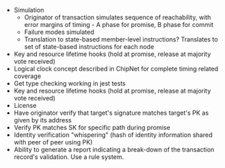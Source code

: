 * Simulation
  * Originator of transaction simulates sequence of reachability, with error margins of timing - A phase for promise, B phase for commit
  * Failure modes simulated
  * Translation to state-based member-level instructions?
Translates to set of state-based instructions for each node
* Key and resource lifetime hooks (hold at promise, release at majority vote received)
* Logical clock concept described in ChipNet for complete timing related coverage
* Get type checking working in jest tests
* Key and resource lifetime hooks (hold at promise, release at majority vote received)
* License
* Have originator verify that target's signature matches target's PK as given by its address
* Verify PK matches SK for specific path during promise
* Identity verification "whispering" (hash of identity information shared with peer of peer using PK)
* Ability to generate a report indicating a break-down of the transaction record's validation.  Use a rule system.
